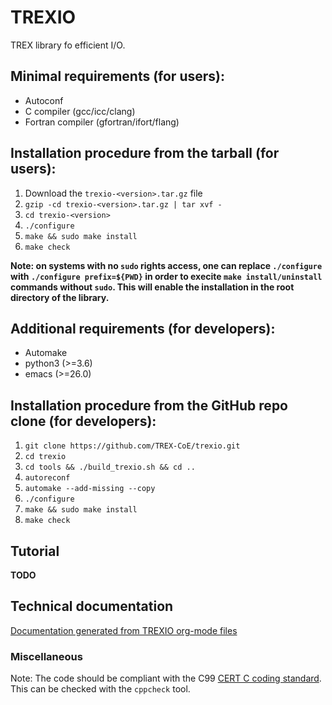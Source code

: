 # TREXIO

TREX library fo efficient I/O.


## Minimal requirements (for users):

- Autoconf
- C compiler		(gcc/icc/clang)
- Fortran compiler 	(gfortran/ifort/flang)


## Installation procedure from the tarball (for users):

1. Download the `trexio-<version>.tar.gz` file
2. `gzip -cd trexio-<version>.tar.gz | tar xvf -`
3. `cd trexio-<version>` 
4. `./configure`
5. `make && sudo make install`
6. `make check`


**Note: on systems with no `sudo` rights access, one can replace `./configure` with `./configure prefix=${PWD}` in order to execite `make install/uninstall` commands without `sudo`. This will enable the installation in the root directory of the library.**


## Additional requirements (for developers):

- Automake
- python3 	(>=3.6)
- emacs		(>=26.0)


## Installation procedure from the GitHub repo clone (for developers):

1. `git clone https://github.com/TREX-CoE/trexio.git`
2. `cd trexio` 
3. `cd tools && ./build_trexio.sh && cd ..`
4. `autoreconf`
5. `automake --add-missing --copy`
6. `./configure`
7. `make && sudo make install`
8. `make check`


## Tutorial

**TODO**


## Technical documentation

[Documentation generated from TREXIO org-mode files](https://trex-coe.github.io/trexio/)


### Miscellaneous

Note: The code should be compliant with the C99 [CERT C coding
standard](https://resources.sei.cmu.edu/downloads/secure-coding/assets/sei-cert-c-coding-standard-2016-v01.pdf). This can be checked with the `cppcheck` tool.


